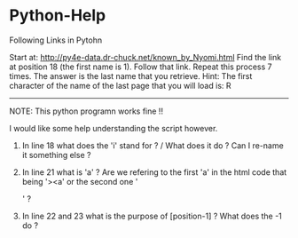 # Python-Help
Following Links in Pytohn

Start at: http://py4e-data.dr-chuck.net/known_by_Nyomi.html
Find the link at position 18 (the first name is 1). Follow that link. Repeat this process 7 times. The answer is the last name that you retrieve.
Hint: The first character of the name of the last page that you will load is: R

----
NOTE: This python programn works fine !! 

I would like some help understanding the script however. 

1. In line 18 what does the 'i' stand for ? / What does it do ? Can I re-name it something else ?


2. In line 21 what is 'a' ? Are we refering to the first 'a' in the html code that being '><a' or the second one '</a></li>' ?


3. In line 22 and 23 what is the purpose of [position-1] ? What does the -1 do ?

